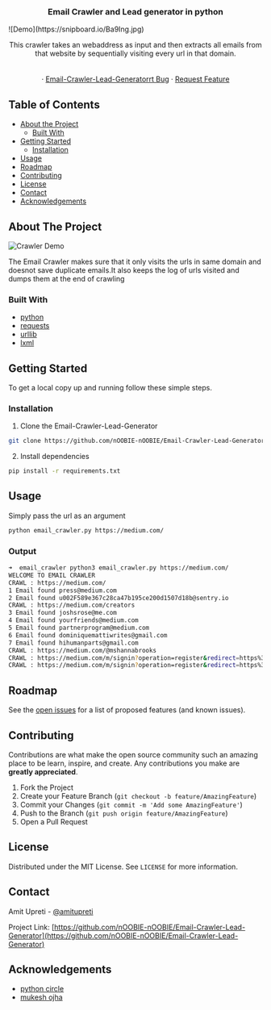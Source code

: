 <br />
<p align="center">
  <a href="https://github.com/nOOBIE-nOOBIE/Email-Crawler-Lead-Generator">
  </a>

  <h3 align="center">Email Crawler and Lead generator in python</h3>
![Demo](https://snipboard.io/Ba9Ing.jpg)
  <p align="center">
    This crawler takes an webaddress as input and then extracts all emails from that website by sequentially visiting every url in that domain.
    <br />
    <a href="https://github.com/nOOBIE-nOOBIE/Email-Crawler-Lead-Generator"></a>
    <br />
    <br />
    <a href="https://github.com/nOOBIE-nOOBIE/Email-Crawler-Lead-Generator#about-the-project"></a>
    ·
    <a href="https://github.com/nOOBIE-nOOBIE/Email-Crawler-Lead-Generator/issues">Email-Crawler-Lead-Generatorrt Bug</a>
    ·
    <a href="https://github.com/nOOBIE-nOOBIE/Email-Crawler-Lead-Generator/issues">Request Feature</a>
  </p>
</p>



<!-- TABLE OF CONTENTS -->

## Table of Contents

* [About the Project](#about-the-project)
  * [Built With](#built-with)
* [Getting Started](#getting-started)
  * [Installation](#installation)
* [Usage](#usage)
* [Roadmap](#roadmap)
* [Contributing](#contributing)
* [License](#license)
* [Contact](#contact)
* [Acknowledgements](#acknowledgements)



<!-- ABOUT THE PROJECT -->
## About The Project

![Crawler Demo](https://media.giphy.com/media/VGtDkE48N9WtMnqQiV/giphy.gif)


The Email Crawler makes sure that it only visits the urls in same domain and doesnot save duplicate emails.It also keeps the log of urls visited and dumps them at the end of crawling



### Built With

* [python](https://www.python.org/)
* [requests](https://3.python-requests.org/)
* [urllib](https://docs.python.org/3/library/urllib.parse.html#)
*  [lxml](https://lxml.de/)



<!-- GETTING STARTED -->
## Getting Started

To get a local copy up and running follow these simple steps.

### Installation
 
1. Clone the Email-Crawler-Lead-Generator
```sh
git clone https://github.com/nOOBIE-nOOBIE/Email-Crawler-Lead-Generator.git
```
2. Install dependencies
```sh
pip install -r requirements.txt
```



<!-- USAGE EXAMPLES -->
## Usage

Simply pass the url as an argument
```sh
python email_crawler.py https://medium.com/
```

  ### Output
  ```sh
  ➜  email_crawler python3 email_crawler.py https://medium.com/
WELCOME TO EMAIL CRAWLER
CRAWL : https://medium.com/
 1 Email found press@medium.com
 2 Email found u002F589e367c28ca47b195ce200d1507d18b@sentry.io
CRAWL : https://medium.com/creators
 3 Email found joshsrose@me.com
 4 Email found yourfriends@medium.com
 5 Email found partnerprogram@medium.com
 6 Email found dominiquemattiwrites@gmail.com
 7 Email found hihumanparts@gmail.com
CRAWL : https://medium.com/@mshannabrooks
CRAWL : https://medium.com/m/signin?operation=register&redirect=https%3A%2F%2Fmedium.com%2F%40mshannabrooks&source=listing-----5f0204823a1e---------------------bookmark_sidebar-
CRAWL : https://medium.com/m/signin?operation=register&redirect=https%3A%2F%2Fmedium.com%2F%40mshannabrooks&source=-----e5d9a7ef4033----6------------------

```

<!-- ROADMAP -->
## Roadmap

See the [open issues](https://github.com/nOOBIE-nOOBIE/Email-Crawler-Lead-Generator/issues) for a list of proposed features (and known issues).



<!-- CONTRIBUTING -->
## Contributing

Contributions are what make the open source community such an amazing place to be learn, inspire, and create. Any contributions you make are **greatly appreciated**.

1. Fork the Project
2. Create your Feature Branch (`git checkout -b feature/AmazingFeature`)
3. Commit your Changes (`git commit -m 'Add some AmazingFeature'`)
4. Push to the Branch (`git push origin feature/AmazingFeature`)
5. Open a Pull Request



<!-- LICENSE -->
## License

Distributed under the MIT License. See `LICENSE` for more information.



<!-- CONTACT -->
## Contact

Amit Upreti - [@amitupreti](https://www.linkedin.com/in/amitupreti/)

Project Link: [https://github.com/nOOBIE-nOOBIE/Email-Crawler-Lead-Generator](https://github.com/nOOBIE-nOOBIE/Email-Crawler-Lead-Generator)



<!-- ACKNOWLEDGEMENTS -->
## Acknowledgements

* [python circle](https://www.pythoncircle.com/post/217/python-script-2-crawling-all-emails-from-a-website/)
* [mukesh ojha](https://www.linkedin.com/in/mukesh-ojha-72675697/)






<!-- MARKDOWN LINKS & IMAGES -->
<!-- https://www.markdownguide.org/basic-syntax/#reference-style-links -->
[contributors-shield]: https://img.shields.io/github/contributors/othneildrew/Best-README-Template.svg?style=flat-square
[contributors-url]: https://github.com/othneildrew/Best-README-Template/graphs/contributors
[forks-shield]: https://img.shields.io/github/forks/othneildrew/Best-README-Template.svg?style=flat-square
[forks-url]: https://github.com/othneildrew/Best-README-Template/network/members
[stars-shield]: https://img.shields.io/github/stars/othneildrew/Best-README-Template.svg?style=flat-square
[stars-url]: https://github.com/othneildrew/Best-README-Template/stargazers
[issues-shield]: https://img.shields.io/github/issues/othneildrew/Best-README-Template.svg?style=flat-square
[issues-url]: https://github.com/othneildrew/Best-README-Template/issues
[license-shield]: https://img.shields.io/github/license/othneildrew/Best-README-Template.svg?style=flat-square
[license-url]: https://github.com/othneildrew/Best-README-Template/blob/master/LICENSE.txt
[linkedin-shield]: https://img.shields.io/badge/-LinkedIn-black.svg?style=flat-square&logo=linkedin&colorB=555
[linkedin-url]: https://linkedin.com/in/othneildrew
[product-screenshot]: images/screenshot.png
